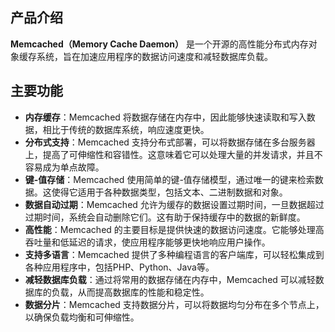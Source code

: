 ## 产品介绍

**Memcached（Memory Cache Daemon）** 是一个开源的高性能分布式内存对象缓存系统，旨在加速应用程序的数据访问速度和减轻数据库负载。

## 主要功能

- **内存缓存**：Memcached 将数据存储在内存中，因此能够快速读取和写入数据，相比于传统的数据库系统，响应速度更快。
- **分布式支持**：Memcached 支持分布式部署，可以将数据存储在多台服务器上，提高了可伸缩性和容错性。这意味着它可以处理大量的并发请求，并且不容易成为单点故障。
- **键-值存储**：Memcached 使用简单的键-值存储模型，通过唯一的键来检索数据。这使得它适用于各种数据类型，包括文本、二进制数据和对象。
- **数据自动过期**：Memcached 允许为缓存的数据设置过期时间，一旦数据超过过期时间，系统会自动删除它们。这有助于保持缓存中的数据的新鲜度。
- **高性能**：Memcached 的主要目标是提供快速的数据访问速度。它能够处理高吞吐量和低延迟的请求，使应用程序能够更快地响应用户操作。
- **支持多语言**：Memcached 提供了多种编程语言的客户端库，可以轻松集成到各种应用程序中，包括PHP、Python、Java等。
- **减轻数据库负载**：通过将常用的数据存储在内存中，Memcached 可以减轻数据库的负载，从而提高数据库的性能和稳定性。
- **数据分片**：Memcached 支持数据分片，可以将数据均匀分布在多个节点上，以确保负载均衡和可伸缩性。
